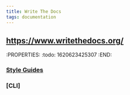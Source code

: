 ```yaml
---
title: Write The Docs
tags: documentation
---
```


## https://www.writethedocs.org/
:PROPERTIES:
:todo: 1620623425307
:END:
### [Style Guides](https://www.writethedocs.org/guide/writing/style-guides/)
### [CLI]
###
